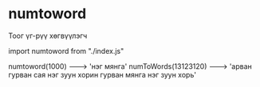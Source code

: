 # numtoword
Тоог үг-рүү хөгвүүлэгч 




import numtoword from "./index.js"


numtoword(1000) ---> 'нэг мянга'
numToWords(13123120) ---> 'арван гурван сая нэг зуун хорин гурван мянга нэг зуун хорь'

